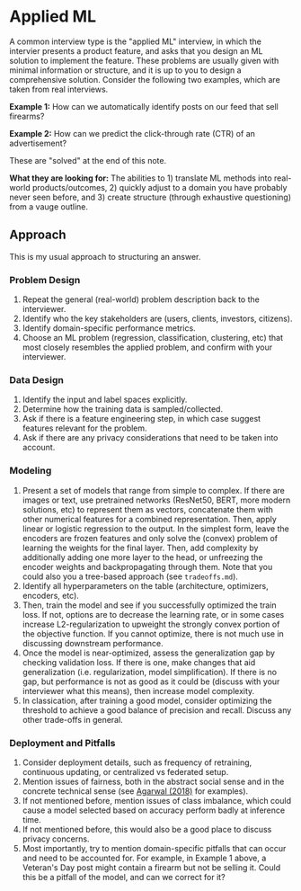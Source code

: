 # Applied ML

A common interview type is the "applied ML" interview, in which the intervier presents a product feature, and asks that you design an ML solution to implement the feature. These problems are usually given with minimal information or structure, and it is up to you to design a comprehensive solution. Consider the following two examples, which are taken from real interviews.

**Example 1:** How can we automatically identify posts on our feed that sell firearms?

**Example 2:** How can we predict the click-through rate (CTR) of an advertisement?

These are "solved" at the end of this note.

**What they are looking for:** The abilities to 1) translate ML methods into real-world products/outcomes, 2) quickly adjust to a domain you have probably never seen before, and 3) create structure (through exhaustive questioning) from a vauge outline.

## Approach

This is my usual approach to structuring an answer.

### Problem Design

1. Repeat the general (real-world) problem description back to the interviewer.
2. Identify who the key stakeholders are (users, clients, investors, citizens).
3. Identify domain-specific performance metrics.
4. Choose an ML problem (regression, classification, clustering, etc) that most closely resembles the applied problem, and confirm with your interviewer.

### Data Design

1. Identify the input and label spaces explicitly.
2. Determine how the training data is sampled/collected.
3. Ask if there is a feature engineering step, in which case suggest features relevant for the problem.
4. Ask if there are any privacy considerations that need to be taken into account.

### Modeling

1. Present a set of models that range from simple to complex. If there are images or text, use pretrained networks (ResNet50, BERT, more modern solutions, etc) to represent them as vectors, concatenate them with other numerical features for a combined representation. Then, apply linear or logistic regression to the output. In the simplest form, leave the encoders are frozen features and only solve the (convex) problem of learning the weights for the final layer. Then, add complexity by additionally adding one more layer to the head, or unfreezing the encoder weights and backpropagating through them. Note that you could also you a tree-based approach (see `tradeoffs.md`).
2. Identify all hyperparameters on the table (architecture, optimizers, encoders, etc).
3. Then, train the model and see if you successfully optimized the train loss. If not, options are to decrease the learning rate, or in some cases increase L2-regularization to upweight the strongly convex portion of the objective function. If you cannot optimize, there is not much use in discussing downstream performance.
4. Once the model is near-optimized, assess the generalization gap by checking validation loss. If there is one, make changes that aid generalization (i.e. regularization, model simplification). If there is no gap, but performance is not as good as it could be (discuss with your interviewer what this means), then increase model complexity.
5. In classication, after training a good model, consider optimizing the threshold to achieve a good balance of precision and recall. Discuss any other trade-offs in general.

### Deployment and Pitfalls

1. Consider deployment details, such as frequency of retraining, continuous updating, or centralized vs federated setup.
2. Mention issues of fairness, both in the abstract social sense and in the concrete technical sense (see [Agarwal (2018)](https://icml.cc/Conferences/2018/Schedule?showEvent=2361) for examples).
3. If not mentioned before, mention issues of class imbalance, which could cause a model selected based on accuracy perform badly at inference time.
4. If not mentioned before, this would also be a good place to discuss privacy concerns.
5. Most importantly, try to mention domain-specific pitfalls that can occur and need to be accounted for. For example, in Example 1 above, a Veteran's Day post might contain a firearm but not be selling it. Could this be a pitfall of the model, and can we correct for it?